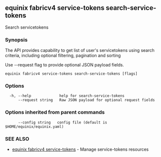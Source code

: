 ## equinix fabricv4 service-tokens search-service-tokens

Search servicetokens

### Synopsis

The API provides capability to get list of user's servicetokens using search criteria, including optional filtering, pagination and sorting

Use --request flag to provide optional JSON payload fields.

```
equinix fabricv4 service-tokens search-service-tokens [flags]
```

### Options

```
  -h, --help             help for search-service-tokens
      --request string   Raw JSON payload for optional request fields
```

### Options inherited from parent commands

```
      --config string   config file (default is $HOME/equinix/equinix.yaml)
```

### SEE ALSO

* [equinix fabricv4 service-tokens](equinix_fabricv4_service-tokens.md)	 - Manage service-tokens resources

